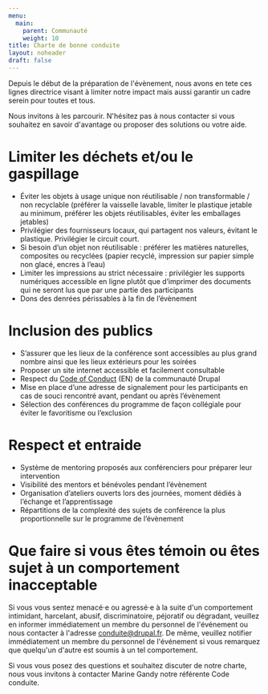 ```yaml
---
menu:
  main:
    parent: Communauté
    weight: 10
title: Charte de bonne conduite
layout: noheader
draft: false
---
```

Depuis le début de la préparation de l'évènement, nous avons en tete ces lignes directrice visant à limiter notre impact mais aussi garantir un cadre serein pour toutes et tous.

Nous invitons à les parcourir. N'hésitez pas à nous contacter si vous souhaitez en savoir d'avantage ou proposer des solutions ou votre aide.

# Limiter les déchets et/ou le gaspillage

* Éviter les objets à usage unique non réutilisable / non transformable / non recyclable (préférer la vaisselle lavable, limiter le plastique jetable au minimum, préférer les objets réutilisables, éviter les emballages jetables)
* Privilégier des fournisseurs locaux, qui partagent nos valeurs, évitant le plastique. Privilégier le circuit court.
* Si besoin d’un objet non réutilisable : préférer les matières naturelles, composites ou recyclées (papier recyclé, impression sur papier simple non glacé, encres à l’eau)
* Limiter les impressions au strict nécessaire : privilégier les supports numériques accessible en ligne plutôt que d’imprimer des documents qui ne seront lus que par une partie des participants
* Dons des denrées périssables à la fin de l’évènement



# Inclusion des publics

* S’assurer que les lieux de la conférence sont accessibles au plus grand nombre ainsi que les lieux extérieurs pour les soirées
* Proposer un site internet accessible et facilement consultable
* Respect du [Code of Conduct](https://www.drupal.org/dcoc) (EN) de la communauté Drupal
* Mise en place d’une adresse de signalement pour les participants en cas de souci rencontré avant, pendant ou après l’évènement
* Sélection des conférences du programme de façon collégiale pour éviter le favoritisme ou l’exclusion



# Respect et entraide

* Système de mentoring proposés aux conférenciers pour préparer leur intervention
* Visibilité des mentors et bénévoles pendant l’évènement
* Organisation d’ateliers ouverts lors des journées, moment dédiés à l’échange et l’apprentissage
* Répartitions de la complexité des sujets de conférence la plus proportionnelle sur le programme de l’évènement



# Que faire si vous êtes témoin ou êtes sujet à un comportement inacceptable

Si vous vous sentez menacé⋅e ou agressé⋅e à la suite d'un comportement intimidant, harcelant, abusif, discriminatoire, péjoratif ou dégradant, veuillez en informer immédiatement un membre du personnel de l'événement ou nous contacter à l'adresse conduite@drupal.fr. De même, veuillez notifier immédiatement un membre du personnel de l'événement si vous remarquez que quelqu'un d'autre est soumis à un tel comportement.

Si vous vous posez des questions et souhaitez discuter de notre charte, nous vous invitons à contacter Marine Gandy notre référente Code conduite.